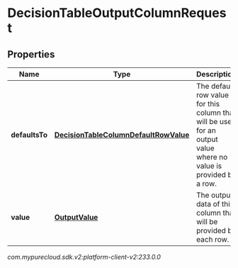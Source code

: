 # DecisionTableOutputColumnRequest


## Properties

| Name | Type | Description | Notes |
| ------------ | ------------- | ------------- | ------------- |
| **defaultsTo** | [**DecisionTableColumnDefaultRowValue**](DecisionTableColumnDefaultRowValue) | The default row value for this column that will be used for an output value where no value  is provided by a row. |  [optional] |
| **value** | [**OutputValue**](OutputValue) | The output data of this column that will be provided by each row. |  |




_com.mypurecloud.sdk.v2:platform-client-v2:233.0.0_

